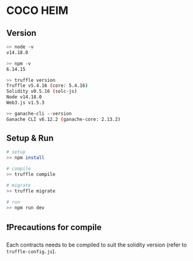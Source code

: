 # COCO HEIM


## Version
```Bash
>> node -v
v14.18.0

>> npm -v
6.14.15

>> truffle version
Truffle v5.4.16 (core: 5.4.16)
Solidity v0.5.16 (solc-js)
Node v14.18.0
Web3.js v1.5.3

>> ganache-cli --version
Ganache CLI v6.12.2 (ganache-core: 2.13.2)
```


## Setup & Run
```Bash
# setup
>> npm install

# compile
>> truffle compile

# migrate
>> truffle migrate

# run
>> npm run dev
```


## ❗️Precautions for compile

Each contracts needs to be compiled to suit the solidity version (refer to `truffle-config.js`).

